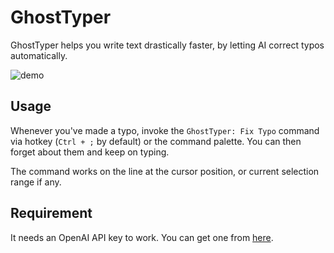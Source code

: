 # GhostTyper

GhostTyper helps you write text drastically faster, by letting AI correct typos automatically.

![demo](https://github.com/swen128/ghosttyper/assets/15214385/b121a81c-9f3d-4ea2-a8d2-d9e879c52d22)

## Usage
Whenever you've made a typo, invoke the `GhostTyper: Fix Typo` command via hotkey (`Ctrl + ;` by default) or the command palette.
You can then forget about them and keep on typing.

The command works on the line at the cursor position, or current selection range if any.

## Requirement
It needs an OpenAI API key to work. You can get one from [here](https://platform.openai.com/api-keys).
